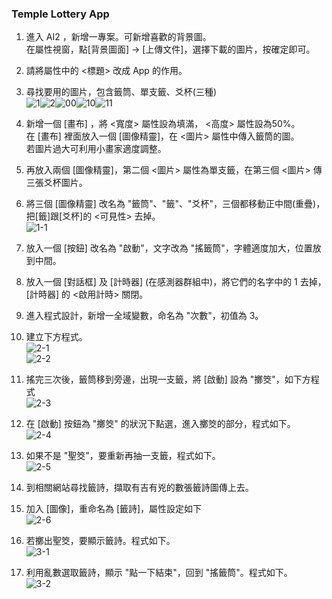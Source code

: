 ### Temple Lottery App
1. 進入 AI2 ，新增一專案。可新增喜歡的背景圖。<br>
在屬性視窗，點[背景圖面] -> [上傳文件]，選擇下載的圖片，按確定即可。

2. 請將屬性中的 <標題> 改成 App 的作用。

3. 尋找要用的圖片，包含籤筒、單支籤、爻杯(三種)<br>
![1](1.png)![2](2.jpg)![00](00.png)![10](10.png)![11](11.png)
4. 新增一個 [畫布] ，將 <寬度> 屬性設為填滿， <高度> 屬性設為50%。<br>
    在 [畫布] 裡面放入一個 [圖像精靈]，在 <圖片> 屬性中傳入籤筒的圖。<br>
    若圖片過大可利用小畫家適度調整。
    
5. 再放入兩個 [圖像精靈]，第二個 <圖片> 屬性為單支籤，在第三個 <圖片> 傳三張爻杯圖片。

6. 將三個 [圖像精靈] 改名為 "籤筒"、"籤"、"爻杯"，三個都移動正中間(重疊)，把[籤]跟[爻杯]的 <可見性> 去掉。<br>
   ![1-1](1-1.JPG)

7. 放入一個  [按鈕] 改名為 "啟動"，文字改為 "搖籤筒"，字體適度加大，位置放到中間。

8. 放入一個  [對話框] 及  [計時器] (在感測器群組中)，將它們的名字中的 1 去掉， [計時器] 的 <啟用計時> 關閉。

9. 進入程式設計，新增一全域變數，命名為 "次數"，初值為 3。 

10. 建立下方程式。<br>
  ![2-1](2-1.JPG)<br>
  ![2-2](2-2.JPG)
  
11. 搖完三次後，籤筒移到旁邊，出現一支籤，將 [啟動] 設為 "擲筊"，如下方程式<br>
  ![2-3](2-3.JPG)

12. 在 [啟動] 按鈕為 "擲筊" 的狀況下點選，進入擲筊的部分，程式如下。<br>
  ![2-4](2-4.JPG)

13. 如果不是 "聖筊"，要重新再抽一支籤，程式如下。<br>
  ![2-5](2-5.JPG)
  
14. 到相關網站尋找籤詩，擷取有吉有兇的數張籤詩圖傳上去。
15. 加入 [圖像]，重命名為 [籤詩]，屬性設定如下<br>
  ![2-6](2-6.JPG)
16. 若擲出聖筊，要顯示籤詩。程式如下。<br>
  ![3-1](3-1.JPG)
17. 利用亂數選取籤詩，顯示 "點一下結束"，回到 "搖籤筒"。程式如下。<br>
  ![3-2](3-2.JPG)
